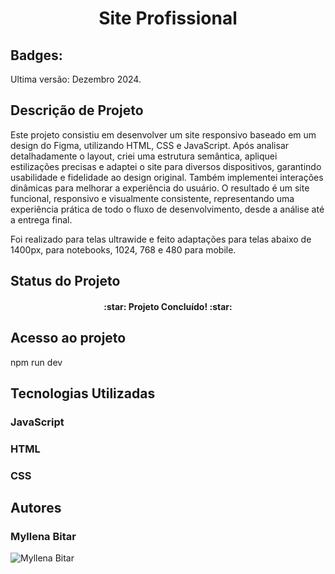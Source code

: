 <h1 align="center">Site Profissional</h1>

<h2>Badges:</h2>
Ultima versão: Dezembro 2024.

<h2>Descrição de Projeto</h2>
Este projeto consistiu em desenvolver um site responsivo baseado em um design do Figma, utilizando HTML, CSS e JavaScript. Após analisar detalhadamente o layout, criei uma estrutura semântica, apliquei estilizações precisas e adaptei o site para diversos dispositivos, garantindo usabilidade e fidelidade ao design original. Também implementei interações dinâmicas para melhorar a experiência do usuário. O resultado é um site funcional, responsivo e visualmente consistente, representando uma experiência prática de todo o fluxo de desenvolvimento, desde a análise até a entrega final.

Foi realizado para telas ultrawide e feito adaptações para telas abaixo de 1400px, para notebooks, 1024, 768 e 480 para mobile.
<h2>Status do Projeto</h2><h4 align="center">:star: Projeto Concluído! :star:</h4>

<h2>Acesso ao projeto</h2>
npm run dev

<h2> Tecnologias Utilizadas</h2>

<h3> JavaScript</h3>
<h3> HTML</h3>
<h3> CSS</h3>

<H2>Autores</H2>
<h3>Myllena Bitar</h3>
<img src="https://avatars.githubusercontent.com/u/111917539?v=4" alt="Myllena Bitar">
